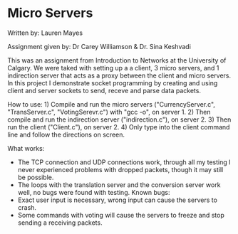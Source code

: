 <h1>Micro Servers</h1>

Written by: Lauren Mayes

Assignment given by: Dr Carey Williamson & Dr. Sina Keshvadi

This was an assignment from Introduction to Networks at the University of Calgary. 
We were taked with setting up a a client, 3 micro servers, and 1 indirection server that acts as a proxy between the client and micro servers. 
In this project I demonstrate socket programming by creating and using client and server sockets to send, receve and parse data packets. 

How to use:
	1) Compile and run the micro servers ("CurrencyServer.c", "TransServer.c", "VotingSerevr.c") with "gcc -o", on server 1. 
	2) Then compile and run the indirection server ("indirection.c"), on server 2.
	3) Then run the client ("Client.c"), on server 2.
	4) Only type into the client command line and follow the directions on screen.

What works:
-	The TCP connection and UDP connections work, through all my testing I never experienced problems with dropped packets, though it may still be possible.
-	The loops with the translation server and the conversion server work well, no bugs were found with testing.
Known bugs:
-	Exact user input is necessary, wrong input can cause the servers to crash.
-	Some commands with voting will cause the servers to freeze and stop sending a receiving packets.
